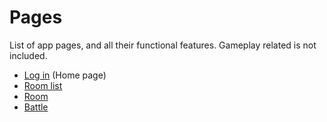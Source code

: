 # Pages

List of app pages, and all their functional features.
Gameplay related is not included.

- [Log in](./log-in.md) (Home page)
- [Room list](./room-list.md)
- [Room]()
- [Battle]()
